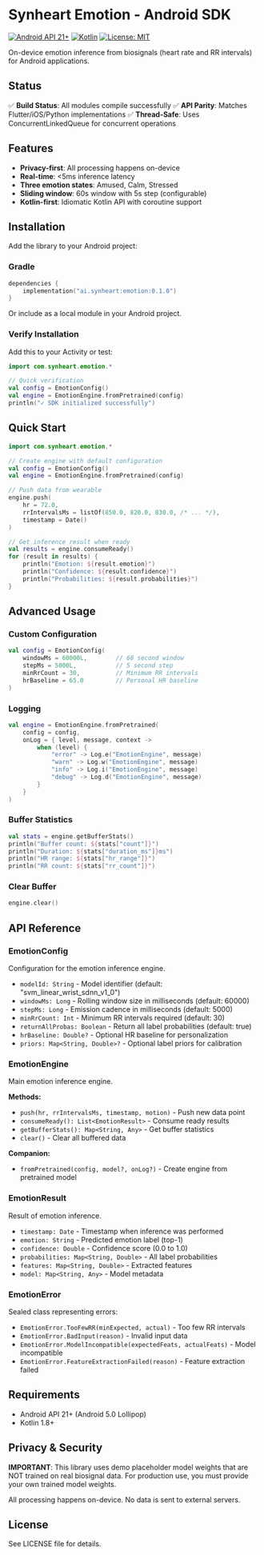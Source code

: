 # Synheart Emotion - Android SDK

[![Android API 21+](https://img.shields.io/badge/API-21%2B-brightgreen.svg)](https://android-arsenal.com/api?level=21)
[![Kotlin](https://img.shields.io/badge/Kotlin-1.8%2B-blue.svg)](https://kotlinlang.org)
[![License: MIT](https://img.shields.io/badge/License-MIT-yellow.svg)](LICENSE)

On-device emotion inference from biosignals (heart rate and RR intervals) for Android applications.

## Status

✅ **Build Status**: All modules compile successfully
✅ **API Parity**: Matches Flutter/iOS/Python implementations
✅ **Thread-Safe**: Uses ConcurrentLinkedQueue for concurrent operations

## Features

- **Privacy-first**: All processing happens on-device
- **Real-time**: <5ms inference latency
- **Three emotion states**: Amused, Calm, Stressed
- **Sliding window**: 60s window with 5s step (configurable)
- **Kotlin-first**: Idiomatic Kotlin API with coroutine support

## Installation

Add the library to your Android project:

### Gradle

```kotlin
dependencies {
    implementation("ai.synheart:emotion:0.1.0")
}
```

Or include as a local module in your Android project.

### Verify Installation

Add this to your Activity or test:

```kotlin
import com.synheart.emotion.*

// Quick verification
val config = EmotionConfig()
val engine = EmotionEngine.fromPretrained(config)
println("✓ SDK initialized successfully")
```

## Quick Start

```kotlin
import com.synheart.emotion.*

// Create engine with default configuration
val config = EmotionConfig()
val engine = EmotionEngine.fromPretrained(config)

// Push data from wearable
engine.push(
    hr = 72.0,
    rrIntervalsMs = listOf(850.0, 820.0, 830.0, /* ... */),
    timestamp = Date()
)

// Get inference result when ready
val results = engine.consumeReady()
for (result in results) {
    println("Emotion: ${result.emotion}")
    println("Confidence: ${result.confidence}")
    println("Probabilities: ${result.probabilities}")
}
```

## Advanced Usage

### Custom Configuration

```kotlin
val config = EmotionConfig(
    windowMs = 60000L,        // 60 second window
    stepMs = 5000L,           // 5 second step
    minRrCount = 30,          // Minimum RR intervals
    hrBaseline = 65.0         // Personal HR baseline
)
```

### Logging

```kotlin
val engine = EmotionEngine.fromPretrained(
    config = config,
    onLog = { level, message, context ->
        when (level) {
            "error" -> Log.e("EmotionEngine", message)
            "warn" -> Log.w("EmotionEngine", message)
            "info" -> Log.i("EmotionEngine", message)
            "debug" -> Log.d("EmotionEngine", message)
        }
    }
)
```

### Buffer Statistics

```kotlin
val stats = engine.getBufferStats()
println("Buffer count: ${stats["count"]}")
println("Duration: ${stats["duration_ms"]}ms")
println("HR range: ${stats["hr_range"]}")
println("RR count: ${stats["rr_count"]}")
```

### Clear Buffer

```kotlin
engine.clear()
```

## API Reference

### EmotionConfig

Configuration for the emotion inference engine.

- `modelId: String` - Model identifier (default: "svm_linear_wrist_sdnn_v1_0")
- `windowMs: Long` - Rolling window size in milliseconds (default: 60000)
- `stepMs: Long` - Emission cadence in milliseconds (default: 5000)
- `minRrCount: Int` - Minimum RR intervals required (default: 30)
- `returnAllProbas: Boolean` - Return all label probabilities (default: true)
- `hrBaseline: Double?` - Optional HR baseline for personalization
- `priors: Map<String, Double>?` - Optional label priors for calibration

### EmotionEngine

Main emotion inference engine.

**Methods:**

- `push(hr, rrIntervalsMs, timestamp, motion)` - Push new data point
- `consumeReady(): List<EmotionResult>` - Consume ready results
- `getBufferStats(): Map<String, Any>` - Get buffer statistics
- `clear()` - Clear all buffered data

**Companion:**

- `fromPretrained(config, model?, onLog?)` - Create engine from pretrained model

### EmotionResult

Result of emotion inference.

- `timestamp: Date` - Timestamp when inference was performed
- `emotion: String` - Predicted emotion label (top-1)
- `confidence: Double` - Confidence score (0.0 to 1.0)
- `probabilities: Map<String, Double>` - All label probabilities
- `features: Map<String, Double>` - Extracted features
- `model: Map<String, Any>` - Model metadata

### EmotionError

Sealed class representing errors:

- `EmotionError.TooFewRR(minExpected, actual)` - Too few RR intervals
- `EmotionError.BadInput(reason)` - Invalid input data
- `EmotionError.ModelIncompatible(expectedFeats, actualFeats)` - Model incompatible
- `EmotionError.FeatureExtractionFailed(reason)` - Feature extraction failed

## Requirements

- Android API 21+ (Android 5.0 Lollipop)
- Kotlin 1.8+

## Privacy & Security

**IMPORTANT**: This library uses demo placeholder model weights that are NOT trained on real biosignal data. For production use, you must provide your own trained model weights.

All processing happens on-device. No data is sent to external servers.

## License

See LICENSE file for details.
